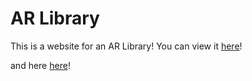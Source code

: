 # AR Library
This is a website for an AR Library! You can view it [here](Website.html)!

and here [here](MariusBusinessCard.html)!
